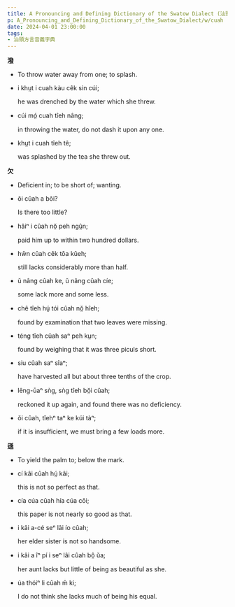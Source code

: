 ```yaml
---
title: A Pronouncing and Defining Dictionary of the Swatow Dialect (汕頭方言音義字典) / cuah
p: A_Pronouncing_and_Defining_Dictionary_of_the_Swatow_Dialect/w/cuah
date: 2024-04-01 23:00:00
tags: 
- 汕頭方言音義字典
---
```



**潑**
- To throw water away from one; to splash.

- i khṳt i cuah kàu cêk sin cúi;

  he was drenched by the water which she threw.

- cúi mó̤ cuah tîeh nâng;

  in throwing the water, do not dash it upon any one.

- khṳt i cuah tîeh tê;

  was splashed by the tea she threw out.

**欠**
- Deficient in; to be short of; wanting.

- ŏi cûah a bŏi?

  Is there too little?

- hâiⁿ i cûah nŏ̤ peh ngṳ̂n;

  paid him up to within two hundred dollars.

- hŵn cûah cêk tōa kûeh;

  still lacks considerably more than half.

- ŭ nâng cûah ke, ŭ nâng cûah cíe;

  some lack more and some less.

- chê tîeh hṳ́ tói cûah nŏ̤ hîeh;

  found by examination that two leaves were missing.

- téng tîeh cûah saⁿ peh kṳn;

  found by weighing that it was three piculs short.

- siu cûah saⁿ sîaⁿ;

  have harvested all but about three tenths of the crop.

- lêng-ūaⁿ sǹg, sǹg tîeh bŏ̤i cûah;

  reckoned it up again, and found there was no deficiency.

- ŏi cûah, tîehⁿ taⁿ ke kúi tàⁿ;

  if it is insufficient, we must bring a few loads more.

**遜**
- To yield the palm to; below the mark.

- cí kâi cûah hṳ́ kâi;

  this is not so perfect as that.

- cía cúa cûah hía cúa cōi;

  this paper is not nearly so good as that.

- i kâi a-cé seⁿ lâi ío cûah;

  her elder sister is not so handsome.

- i kâi a îⁿ pí i seⁿ lâi cûah bô̤ ŭa;

  her aunt lacks but little of being as beautiful as she.

- úa thóiⁿ li cûah m̄ ki;

  I do not think she lacks much of being his equal.